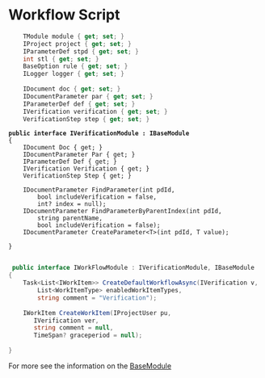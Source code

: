# Workflow Script



```csharp
    TModule module { get; set; }
    IProject project { get; set; }
    IParameterDef stpd { get; set; }
    int stl { get; set; }
    BaseOption rule { get; set; }
    ILogger logger { get; set; }
 
    IDocument doc { get; set; }
    IDocumentParameter par { get; set; }
    IParameterDef def { get; set; }
    IVerification verification { get; set; }
    VerificationStep step { get; set; }
```

<pre class="language-csharp"><code class="lang-csharp"><strong>public interface IVerificationModule : IBaseModule
</strong>{
    IDocument Doc { get; }
    IDocumentParameter Par { get; }
    IParameterDef Def { get; }
    IVerification Verification { get; }
    VerificationStep Step { get; }
 
    IDocumentParameter FindParameter(int pdId,
        bool includeVerification = false,
        int? index = null);
    IDocumentParameter FindParameterByParentIndex(int pdId,
        string parentName,
        bool includeVerification = false);
    IDocumentParameter CreateParameter&#x3C;T>(int pdId, T value);
 
}
 </code></pre>

```csharp
 public interface IWorkFlowModule : IVerificationModule, IBaseModule
{
    Task<List<IWorkItem>> CreateDefaultWorkflowAsync(IVerification v,
        List<WorkItemType> enabledWorkItemTypes,
        string comment = "Verification");
 
    IWorkItem CreateWorkItem(IProjectUser pu,
       IVerification ver,
       string comment = null,
       TimeSpan? graceperiod = null);
 
}
```

For more see the information on the [BaseModule](../../custom-code/base-module.md)
